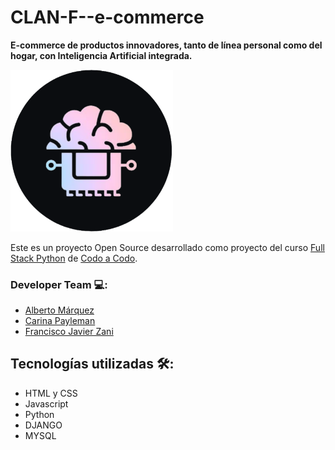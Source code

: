 # CLAN-F--e-commerce

**E-commerce de productos innovadores, tanto de línea personal como del hogar, con Inteligencia Artificial integrada.**

<img src="assets/logo/icono.png" width="260px">

Este es un proyecto Open Source desarrollado como proyecto del curso [Full Stack Python](https://agenciadeaprendizaje.bue.edu.ar/curso/fullstack-con-python-cac-4-0/) de [Codo a Codo](https://buenosaires.gob.ar/educacion/codocodo/el-programa). 

### Developer Team 💻:

- [Alberto Márquez](https://github.com/YeiAlb)
- [Carina Payleman](https://github.com/PaylemanC)
- [Francisco Javier Zani](https://github.com/Franjazani)

## Tecnologías utilizadas 🛠️:
* HTML y CSS
* Javascript 
* Python
* DJANGO
* MYSQL

